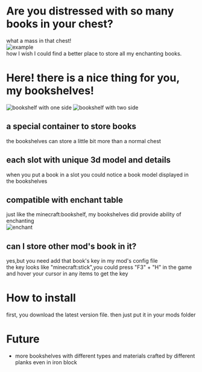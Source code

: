 # Are you distressed with so many books in your chest?
what a mass in that chest!
<br>
![example](https://cdn.modrinth.com/data/cached_images/2ef1f21589d2d878f6ed80c909a7866af3991983_0.webp)
<br>
how I wish I could find a better place to store all my enchanting books.
# Here! there is a nice thing for you, my bookshelves!
![bookshelf with one side](https://cdn.modrinth.com/data/cached_images/1c56fda5e44e15ae40a912f337541cbc49cb3062_0.webp)
![bookshelf with two side](https://cdn.modrinth.com/data/cached_images/3789dde26e5777be1e46a4086ca64eee6474e915_0.webp)
## a special container to store books
the bookshelves can store a little bit more than a normal chest
## each slot with unique 3d model and details
when you put a book in a slot you could notice a book model displayed in the bookshelves
## compatible with enchant table
just like the minecraft:bookshelf, my bookshelves did provide ability of enchanting
<br>
![enchant](https://cdn.modrinth.com/data/cached_images/9b95338395d0a59086fe5c1df040eceb7ece735d_0.webp)
## can I store other mod's book in it?
yes,but you need add that book's key in my mod's config file
<br>
the key looks like "minecraft:stick",you could press "F3" + "H" in the game and hover your cursor in any items to get the key
# How to install
first, you download the latest version file. then just put it in your mods folder
# Future
- more bookshelves with different types and materials crafted by different planks even in iron block
